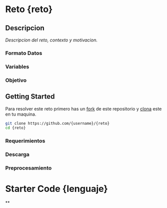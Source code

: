 # Reto {reto}
## Descripcion
*Descripcion del reto, contexto y motivacion.*

### Formato Datos
### Variables
### Objetivo

## Getting Started
Para resolver este reto primero has un [fork](fork) de este repositorio y [clona](clone) este en tu maquina.

```bash
git clone https://github.com/{username}/{reto}
cd {reto}
```

### Requerimientos
### Descarga
### Preprocesamiento

# Starter Code {lenguaje}
**


[fork]: https://help.github.com/articles/fork-a-repo/
[clone]: https://help.github.com/articles/cloning-a-repository/
